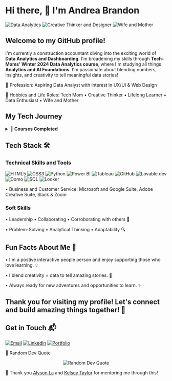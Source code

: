# Hi there, 👋 I'm Andrea Brandon
<p align="left">
  <img src="https://img.shields.io/badge/Data%20Analytics-3776AB?style=for-the-badge&logo=python&logoColor=white" alt="Data Analytics" />
  <img src="https://img.shields.io/badge/Creative%20Thinker%20%26%20Designer-FF69B4?style=for-the-badge" alt="Creative Thinker and Designer" />
  <img src="https://img.shields.io/badge/Wife%20%26%20Mother-F4D03F?style=for-the-badge" alt="Wife and Mother" />
</p>

## Welcome to my GitHub profile!
I'm currently a construction accountant diving into the exciting world of **Data Analytics and Dashboarding**. I'm broadening my skills through **Tech-Moms' Winter 2024 Data Analytics course**, where I'm studying all things **Analytics and AI Foundations**.
I'm passionate about blending numbers, insights, and creativity to tell meaningful data stories!

 
🎯 Profession: Aspiring Data Analyst with interest in UX/UI & Web Design 

🧩 Hobbies and Life Roles: Tech Mom • Creative Thinker • Lifelong Learner • Data Enthusiast • Wife and Mother

## My Tech Journey 
<details> <summary>🚀 <b>Courses Completed</b></summary>
🌱 Completed Tech Mom's Web Foundations Spring 2021

📊 Diving deep into Data Analytics through Tech-Mom's

💻 Passionate about Web Development and Data Visualization

</details>

## Tech Stack 🛠️
### Technical Skills and Tools
<p align="left">
  <!-- Top Row -->
  <img src="https://img.shields.io/badge/HTML5-E34F26?style=for-the-badge&logo=html5&logoColor=white" alt="HTML5" />
  <img src="https://img.shields.io/badge/CSS3-1572B6?style=for-the-badge&logo=css3&logoColor=white" alt="CSS3" />
  <img src="https://img.shields.io/badge/Python-3776AB?style=for-the-badge&logo=python&logoColor=white" alt="Python" />
  <img src="https://img.shields.io/badge/Power%20BI-F2C811?style=for-the-badge&logo=powerbi&logoColor=black" alt="Power BI" />
  <img src="https://img.shields.io/badge/Tableau-E97627?style=for-the-badge&logo=tableau&logoColor=white" alt="Tableau" />
  <img src="https://img.shields.io/badge/GitHub-181717?style=for-the-badge&logo=github&logoColor=white" alt="GitHub" />
  <img src="https://img.shields.io/badge/Lovable.dev-FF69B4?style=for-the-badge" alt="Lovable.dev" />
  <img src="https://img.shields.io/badge/Domo-002D72?style=for-the-badge&logo=domo&logoColor=white" alt="Domo" />
  <img src="https://img.shields.io/badge/SQL-4479A1?style=for-the-badge&logo=postgresql&logoColor=white" alt="SQL" />
  <img src="https://img.shields.io/badge/Looker-4285F4?style=for-the-badge&logo=looker&logoColor=white" alt="Looker" />
</p>
• Business and Customer Service: Microsoft and Google Suite, Adobe Creative Suite, Slack & Zoom

### Soft Skills
• Leadership • Collaborating • Corroborating with others 🤝

• Problem-Solving • Analytical Thinking • Adaptability 🔍

## Fun Facts About Me 🎉
• I'm a postive interactive people person and enjoy supporting those who love learning. 💡

• I blend creativity + data to tell amazing stories. 🎨

• Always ready for new adventures and opportunities to learn. ✨

## Thank you for visiting my profile! Let's connect and build amazing things together! 🌟

## Get in Touch 📬
[![Email](https://img.shields.io/badge/Email-D14836?style=for-the-badge&logo=gmail&logoColor=white)](mailto:your.andkbrand@gmail.com)
[![LinkedIn](https://img.shields.io/badge/LinkedIn-0077B5?style=for-the-badge&logo=linkedin&logoColor=white)](https://www.linkedin.com/in/andrea-brandon-love2learn/)
[![Portfolio](https://img.shields.io/badge/Portfolio-FF5722?style=for-the-badge&logo=Google-Chrome&logoColor=white)](https://yourportfolio.com)

💬 Random Dev Quote
<p align="center"> <img src="https://quotes-github-readme.vercel.app/api?type=horizontal&theme=radical" alt="Random Dev Quote" /> </p>


🌟 Thank you [Alyson La](https://www.linkedin.com/in/alysonla/) and [Kelsey Taylor](https://www.linkedin.com/in/kelsey-ann/) for mentoring me through this!


